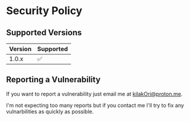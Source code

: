 # Security Policy

## Supported Versions

| Version | Supported          |
| ------- | ------------------ |
| 1.0.x   | :white_check_mark: |

## Reporting a Vulnerability

If you want to report a vulnerability just email me at [kilakOri@proton.me](mailto:kilakOri@proton.me).

I'm not expecting too many reports but if you contact me I'll try to fix any vulnarbilities as quickly as possible.
